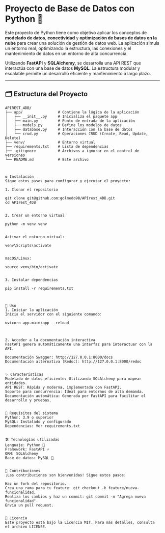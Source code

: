 # Proyecto de Base de Datos con Python 🚀

Este proyecto de Python tiene como objetivo aplicar los conceptos de **modelado de datos**, **conectividad** y **optimización de bases de datos en la nube** para crear una solución de gestión de datos web. La aplicación simula un entorno real, optimizando la estructura, las conexiones y el mantenimiento de datos en un entorno de alta concurrencia.

Utilizando **FastAPI** y **SQLAlchemy**, se desarrolla una API REST que interactúa con una base de datos **MySQL**. La estructura modular y escalable permite un desarrollo eficiente y mantenimiento a largo plazo.

---

## 🗂️ Estructura del Proyecto

```plaintext
APIREST_4DB/
├── app/                # Contiene la lógica de la aplicación
│   ├── __init__.py     # Inicializa el paquete app
│   ├── main.py         # Punto de entrada de la aplicación
│   ├── models.py       # Define los modelos de datos
│   ├── database.py     # Interacción con la base de datos
│   └── crud.py         # Operaciones CRUD (Create, Read, Update, Delete)
├── venv/               # Entorno virtual
├── requirements.txt    # Lista de dependencias
├── .gitignore          # Archivos a ignorar en el control de versiones
└── README.md           # Este archivo



⚙️ Instalación
Sigue estos pasos para configurar y ejecutar el proyecto:

1. Clonar el repositorio

git clone git@github.com:golmedo98/APIrest_4DB.git
cd APIrest_4DB


2. Crear un entorno virtual

python -m venv venv


Activar el entorno virtual:

venv\Scripts\activate


macOS/Linux:

source venv/bin/activate


3. Instalar dependencias

pip install -r requirements.txt



🚀 Uso
1. Iniciar la aplicación
Inicia el servidor con el siguiente comando:

uvicorn app.main:app --reload



2. Acceder a la documentación interactiva
FastAPI genera automáticamente una interfaz para interactuar con la API.

Documentación Swagger: http://127.0.0.1:8000/docs
Documentación alternativa (Redoc): http://127.0.0.1:8000/redoc


✨ Características
Modelado de datos eficiente: Utilizando SQLAlchemy para mapear entidades.
API REST: Rápida y moderna, implementada con FastAPI.
Soporte para concurrencia: Ideal para entornos de alta demanda.
Documentación automática: Generada por FastAPI para facilitar el desarrollo y pruebas.


📂 Requisitos del sistema
Python: 3.9 o superior
MySQL: Instalado y configurado
Dependencias: Ver requirements.txt


🛠️ Tecnologías utilizadas
Lenguaje: Python 🐍
Framework: FastAPI ⚡
ORM: SQLAlchemy
Base de datos: MySQL 🐬


🌟 Contribuciones
¡Las contribuciones son bienvenidas! Sigue estos pasos:

Haz un fork del repositorio.
Crea una rama para tu feature: git checkout -b feature/nueva-funcionalidad.
Realiza los cambios y haz un commit: git commit -m "Agrega nueva funcionalidad".
Envía un pull request.


📄 Licencia
Este proyecto está bajo la Licencia MIT. Para más detalles, consulta el archivo LICENSE.